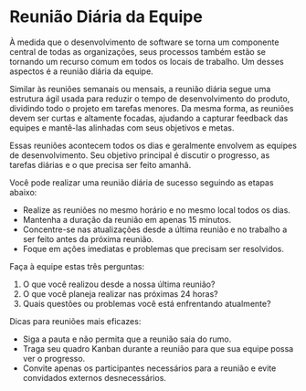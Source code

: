 # Reunião Diária da Equipe

À medida que o desenvolvimento de software se torna um componente central de todas as organizações, seus processos também estão se tornando um recurso comum em todos os locais de trabalho. Um desses aspectos é a reunião diária da equipe.

Similar às reuniões semanais ou mensais, a reunião diária segue uma estrutura ágil usada para reduzir o tempo de desenvolvimento do produto, dividindo todo o projeto em tarefas menores. Da mesma forma, as reuniões devem ser curtas e altamente focadas, ajudando a capturar feedback das equipes e mantê-las alinhadas com seus objetivos e metas.

Essas reuniões acontecem todos os dias e geralmente envolvem as equipes de desenvolvimento. Seu objetivo principal é discutir o progresso, as tarefas diárias e o que precisa ser feito amanhã.

Você pode realizar uma reunião diária de sucesso seguindo as etapas abaixo:
- Realize as reuniões no mesmo horário e no mesmo local todos os dias.
- Mantenha a duração da reunião em apenas 15 minutos.
- Concentre-se nas atualizações desde a última reunião e no trabalho a ser feito antes da próxima reunião.
- Foque em ações imediatas e problemas que precisam ser resolvidos.

Faça à equipe estas três perguntas:
1. O que você realizou desde a nossa última reunião?
2. O que você planeja realizar nas próximas 24 horas?
3. Quais questões ou problemas você está enfrentando atualmente?

Dicas para reuniões mais eficazes:
- Siga a pauta e não permita que a reunião saia do rumo.
- Traga seu quadro Kanban durante a reunião para que sua equipe possa ver o progresso.
- Convite apenas os participantes necessários para a reunião e evite convidados externos desnecessários.
